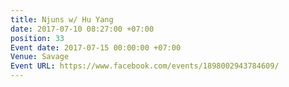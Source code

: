 ```yaml
---
title: Njuns w/ Hu Yang
date: 2017-07-10 08:27:00 +07:00
position: 33
Event date: 2017-07-15 00:00:00 +07:00
Venue: Savage
Event URL: https://www.facebook.com/events/1898002943784609/
---
```


